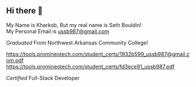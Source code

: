 ## Hi there 👋


My Name is Kharkob, But my real name is Seth Bouldin!  
My Personal Email is ussb987@gmail.com

<i>Graduated</i> From Northwest Arkansas Community College!

https://tools.promineotech.com/student_certs/1932b599_ussb987@gmail.com.pdf
https://tools.promineotech.com/student_certs/fd3ece91_ussb987.pdf

<i>Certified</i> Full-Stack Developer
<!--
**Kharkob/Kharkob** is a ✨ _special_ ✨ repository because its `README.md` (this file) appears on your GitHub profile.

Here are some ideas to get you started:

- 🔭 I’m currently working on ...
- 🌱 I’m currently learning ...
- 👯 I’m looking to collaborate on ...
- 🤔 I’m looking for help with ...
- 💬 Ask me about ...
- 📫 How to reach me: ...
- 😄 Pronouns: ...
- ⚡ Fun fact: ...
-->
